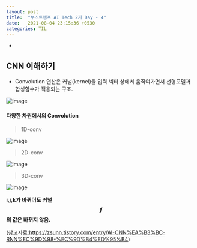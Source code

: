 ```yaml
---
layout: post
title:  "부스트캠프 AI Tech 2기 Day - 4"
date:   2021-08-04 23:15:36 +0530
categories: TIL
---
```


-

## CNN 이해하기

- Convolution 연산은 커널(kernel)을 입력 벡터 상에서 움직여가면서 선형모델과 합성함수가 적용되는 구조.


![image](https://user-images.githubusercontent.com/61610411/128285565-799639ed-6dd6-46e0-8633-8408aeb038dc.png)




#### 다양한 차원에서의 Convolution


> 1D-conv


![image](https://user-images.githubusercontent.com/61610411/128287725-55b6800f-1561-4e18-92a7-dc1520d1a37b.png)



> 2D-conv


![image](https://user-images.githubusercontent.com/61610411/128287766-897a2eed-c80e-4868-9ab8-1ba1284f65fd.png)



> 3D-conv 

![image](https://user-images.githubusercontent.com/61610411/128287798-144ff20c-37ae-4c69-9cd7-9c95b2a1b397.png)


**i,j,k가 바뀌어도 커널 $$f$$의 값은 바뀌지 않음.**





(참고자료:https://zsunn.tistory.com/entry/AI-CNN%EA%B3%BC-RNN%EC%9D%98-%EC%9D%B4%ED%95%B4)